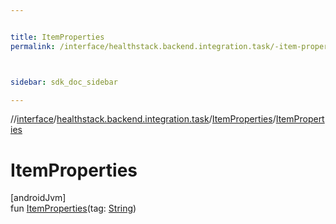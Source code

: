 ```yaml
---


title: ItemProperties
permalink: /interface/healthstack.backend.integration.task/-item-properties/-item-properties.html



sidebar: sdk_doc_sidebar

---
```



//[interface](/bi_interface.html)/[healthstack.backend.integration.task](../index.html)/[ItemProperties](index.html)/[ItemProperties](-item-properties.html)



# ItemProperties



[androidJvm]\
fun [ItemProperties](-item-properties.html)(tag: [String](https://kotlinlang.org/api/latest/jvm/stdlib/kotlin/-string/index.html))






